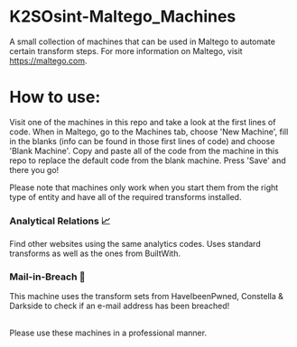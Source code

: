# K2SOsint-Maltego_Machines
A small collection of machines that can be used in Maltego to automate certain transform steps. For more information on Maltego, visit https://maltego.com.
  
# How to use:
Visit one of the machines in this repo and take a look at the first lines of code. 
When in Maltego, go to the Machines tab, choose 'New Machine', fill in the blanks (info can be found in those first lines of code) and choose 'Blank Machine'. Copy and paste all of the code from the machine in this repo to replace the default code from the blank machine. Press 'Save' and there you go!

Please note that machines only work when you start them from the right type of entity and have all of the required transforms installed.

### Analytical Relations 📈
Find other websites using the same analytics codes. Uses standard transforms as well as the ones from BuiltWith. 

### Mail-in-Breach 📧
This machine uses the transform sets from HaveIbeenPwned, Constella & Darkside to check if an e-mail address has been breached!

<br>  
Please use these machines in a professional manner.
